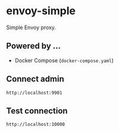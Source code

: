 envoy-simple
============

Simple Envoy proxy.

Powered by ...
--------------
- Docker Compose (`docker-compose.yaml`)

Connect admin
-------------
```
http://localhost:9901
```
Test connection
---------------
```
http://localhost:10000
```

